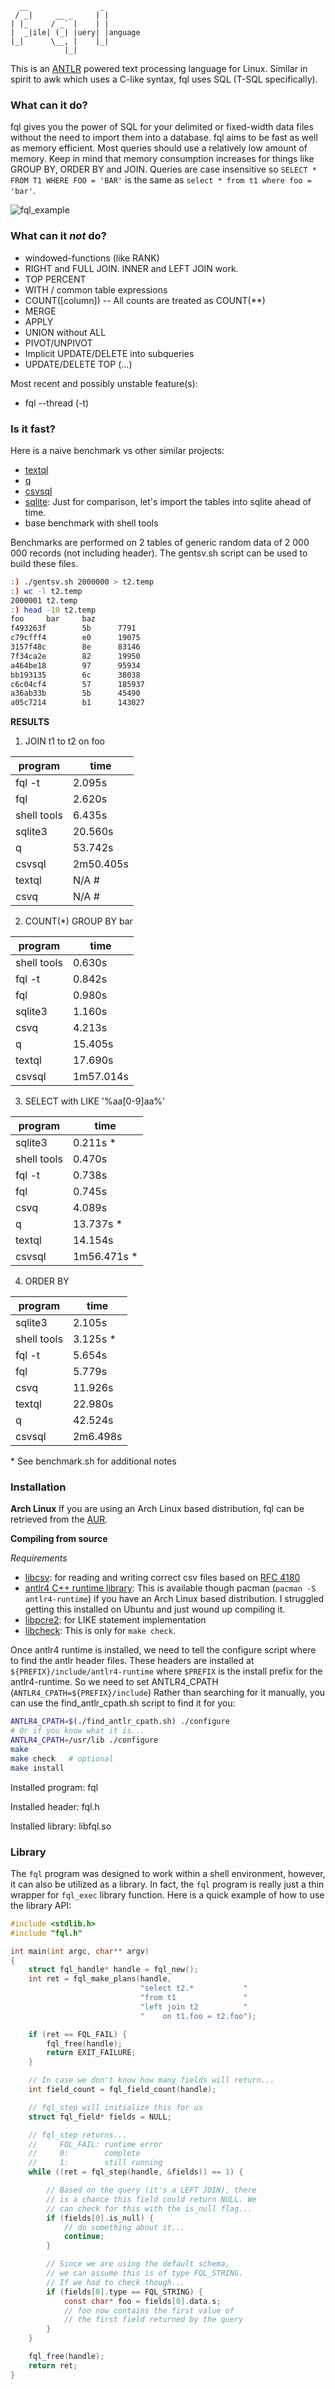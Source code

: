 ```none
  __                _
 / _|     __ _     | |
| |_     / _` |    | |
|  _|ile| (_| |uery| |anguage
|_|      \__, |    |_|
            |_|     
```
This is an [ANTLR](https://www.antlr.org/) powered text processing language for Linux.
Similar in spirit to awk which uses a C-like syntax, fql uses SQL (T-SQL specifically).


### What can it do?

fql gives you the power of SQL for your delimited or fixed-width data files
without the need to import them into a database. fql aims to be fast as well
as memory efficient. Most queries should use a relatively low amount of memory.
Keep in mind that memory consumption increases for things like GROUP BY, ORDER BY
and JOIN. Queries are case insensitive so `SELECT * FROM T1 WHERE FOO = 'BAR'` is
the same as `select * from t1 where foo = 'bar'`.


![fql_example](https://raw.githubusercontent.com/jasonKercher/fql/master/fql.gif)


### What can it *not* do?

- windowed-functions (like RANK)
- RIGHT and FULL JOIN. INNER and LEFT JOIN work.
- TOP PERCENT
- WITH / common table expressions
- COUNT([column]) -- All counts are treated as COUNT(*\*)
- MERGE
- APPLY
- UNION without ALL
- PIVOT/UNPIVOT
- Implicit UPDATE/DELETE into subqueries
- UPDATE/DELETE TOP (...)

Most recent and possibly unstable feature(s):
- fql --thread (-t)


### Is it fast?

Here is a naive benchmark vs other similar projects:
- [textql](https://github.com/dinedal/textql)
- [q](http://harelba.github.io/q)
- [csvsql](https://csvkit.readthedocs.io/en/latest/scripts/csvsql.html)
- [sqlite](https://www.sqlite.org/index.html): Just for comparison, let's import the tables into sqlite ahead of time.
- base benchmark with shell tools


Benchmarks are performed on 2 tables of generic random data of
2 000 000 records (not including header).  The gentsv.sh script
can be used to build these files.

```sh
:) ./gentsv.sh 2000000 > t2.temp
:) wc -l t2.temp
2000001 t2.temp
:) head -10 t2.temp
foo     bar     baz
f493263f        5b      7791
c79cfff4        e0      19075
3157f48c        8e      83146
7f34ca2e        82      19950
a464be18        97      95934
bb193135        6c      38038
c6c04cf4        57      185937
a36ab33b        5b      45490
a05c7214        b1      143027
```

**RESULTS**

1. JOIN t1 to t2 on foo

program|time
---|---
fql -t|2.095s
fql|2.620s
shell tools|6.435s
sqlite3|20.560s
q|53.742s
csvsql|2m50.405s
textql|N/A #
csvq|N/A #

2. COUNT(*) GROUP BY bar

program|time
---|---
shell tools|0.630s
fql -t|0.842s
fql|0.980s
sqlite3|1.160s
csvq|4.213s
q|15.405s
textql|17.690s
csvsql|1m57.014s


3. SELECT with LIKE '%aa[0-9]aa%'

program|time
---|---
sqlite3|0.211s *
shell tools|0.470s
fql -t|0.738s
fql|0.745s
csvq|4.089s
q|13.737s *
textql|14.154s
csvsql|1m56.471s *


4. ORDER BY

program|time
---|---
sqlite3|2.105s
shell tools|3.125s *
fql -t|5.654s
fql|5.779s
csvq|11.926s
textql|22.980s
q|42.524s
csvsql|2m6.498s

\* See benchmark.sh for additional notes

### Installation

**Arch Linux**
If you are using an Arch Linux based distribution, fql can be retrieved from the [AUR](https://aur.archlinux.org/packages/fql/).

**Compiling from source**

*Requirements*
- [libcsv](https://github.com/jasonKercher/libcsv): for reading and writing correct csv files based
on [RFC 4180](https://www.ietf.org/rfc/rfc4180.txt)
- [antlr4 C++ runtime library](https://github.com/antlr/antlr4/tree/master/runtime/Cpp): This is available though
pacman (`pacman -S antlr4-runtime`) if you have an Arch Linux based distribution.  I struggled getting this
installed on Ubuntu and just wound up compiling it.
- [libpcre2](https://www.pcre.org/): for LIKE statement implementation
- [libcheck](https://github.com/libcheck/check): This is only for `make check`.

Once antlr4 runtime is installed, we need to tell the configure script where to find the antlr header files.
These headers are installed at `${PREFIX}/include/antlr4-runtime` where `$PREFIX` is the install prefix for
the antlr4-runtime. So we need to set ANTLR4_CPATH (`ANTLR4_CPATH=${PREFIX}/include`) Rather than searching
for it manually, you can use the find_antlr_cpath.sh script to find it for you:
```sh
ANTLR4_CPATH=$(./find_antlr_cpath.sh) ./configure
# Or if you know what it is...
ANTLR4_CPATH=/usr/lib ./configure
make
make check   # optional
make install
```

Installed program: fql

Installed header: fql.h

Installed library: libfql.so

### Library

The `fql` program was designed to work within a shell environment, however, it can also be utilized
as a library. In fact, the `fql` program is really just a thin wrapper for `fql_exec` library
function. Here is a quick example of how to use the library API:

```c
#include <stdlib.h>
#include "fql.h"

int main(int argc, char** argv)
{
	struct fql_handle* handle = fql_new();
	int ret = fql_make_plans(handle,
	                         "select t2.*           "
	                         "from t1               "
	                         "left join t2          "
	                         "    on t1.foo = t2.foo");

	if (ret == FQL_FAIL) {
		fql_free(handle);
		return EXIT_FAILURE;
	}

	// In case we don't know how many fields will return...
	int field_count = fql_field_count(handle);

	// fql_step will initialize this for us
	struct fql_field* fields = NULL;

	// fql_step returns...
	//     FQL_FAIL: runtime error
	//     0:        complete
	//     1:        still running
	while ((ret = fql_step(handle, &fields)) == 1) {

		// Based on the query (it's a LEFT JOIN), there
		// is a chance this field could return NULL. We
		// can check for this with the is_null flag...
		if (fields[0].is_null) {
			// do something about it...
			continue;
		}

		// Since we are using the default schema,
		// we can assume this is of type FQL_STRING.
		// If we had to check though...
		if (fields[0].type == FQL_STRING) {
			const char* foo = fields[0].data.s;
			// foo now contains the first value of
			// the first field returned by the query
		}
	}

	fql_free(handle);
	return ret;
}
```

